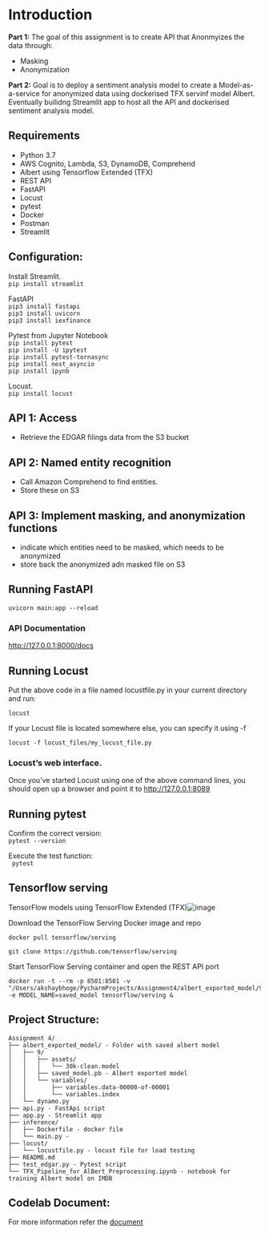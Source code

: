 # Introduction

**Part 1:**
The goal of this assignment is to create API that Anonmyizes the data through: 
 - Masking
 - Anonymization

**Part 2:** 
Goal is to deploy a sentiment analysis model to create a Model-as-a-service for anonymized data using dockerised TFX servinf model Albert.
Eventually builidng Streamlit app to host all the API and dockerised sentiment analysis model.


## Requirements
  * Python 3.7
  * AWS Cognito, Lambda, S3, DynamoDB, Comprehend
  * Albert using Tensorflow Extended (TFX)
  * REST API
  * FastAPI
  * Locust
  * pytest
  * Docker
  * Postman
  * Streamlit

## Configuration:  
Install Streamlit.   
```pip install streamlit```     
  
FastAPI    
```pip3 install fastapi```      
```pip3 install uvicorn```   
```pip3 install iexfinance```      

Pytest from Jupyter Notebook   
```pip install pytest```   
```pip install -U ipytest```   
```pip install pytest-tornasync```  
```pip install nest_asyncio```    
```pip install ipynb```   
 
Locust.  
```pip install locust```
  

## API 1: Access
  * Retrieve the EDGAR filings data from the S3 bucket
  
## API 2: Named entity recognition
  * Call Amazon Comprehend to find entities.
  * Store these on S3
 
## API 3: Implement masking, and anonymization functions
  * indicate which entities need to be masked, which needs to be anonymized
  * store back the anonymized adn masked file on S3
 

 




 
## Running FastAPI 
```uvicorn main:app --reload```   

### API Documentation  
http://127.0.0.1:8000/docs


## Running Locust

Put the above code in a file named locustfile.py in your current directory and run:   

```locust```     

If your Locust file is located somewhere else, you can specify it using -f 
 
```locust -f locust_files/my_locust_file.py```     

### Locust’s web interface.  
Once you’ve started Locust using one of the above command lines, you should open up a browser and point it to http://127.0.0.1:8089     

## Running pytest    
Confirm the correct version:  
```pytest --version ```  
  
Execute the test function:    
``` pytest```   
 
## Tensorflow serving

TensorFlow models using TensorFlow Extended (TFX)![image](https://user-images.githubusercontent.com/59776740/114988710-a067af80-9e64-11eb-99d8-1804235333f8.png)

Download the TensorFlow Serving Docker image and repo
```
docker pull tensorflow/serving

git clone https://github.com/tensorflow/serving
```
Start TensorFlow Serving container and open the REST API port
```
docker run -t --rm -p 8501:8501 -v "/Users/akshaybhoge/PycharmProjects/Assignment4/albert_exported_model/9:/models/saved_model" -e MODEL_NAME=saved_model tensorflow/serving &
```
 
## Project Structure:

```
Assignment 4/
├── albert_exported_model/ - Folder with saved albert model
│   ├── 9/
│   │   ├── assets/
│   │   │   └── 30k-clean.model
│   │   ├── saved_model.pb - Albert exported model
│   │   └── variables/
│   │       ├── variables.data-00000-of-00001
│   │       └── variables.index
│   └── dynamo.py 
├── api.py - FastApi script
├── app.py - Streamlit app
├── inference/
│   ├── Dockerfile - docker file
│   └── main.py - 
├── locust/
│   └── locustfile.py - locust file for load testing
├── README.md
├── test_edgar.py - Pytest script
└── TFX_Pipeline_for_AlBert_Preprocessing.ipynb - notebook for training Albert model on IMDB

```

## Codelab Document:   
For more information refer the [document](https://codelabs-preview.appspot.com/?file_id=1F0GC-J0CQc6fa3UfzZ91Dgre0IbgdxhG4zWrbsCfJtE#0)
